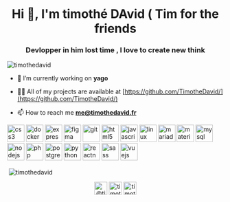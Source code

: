 <h1 align="center">Hi 👋, I'm timothé DAvid ( Tim for the friends</h1>
<h3 align="center">Devlopper in him lost time , I love to create new think</h3>

<p align="left"> <img src="https://komarev.com/ghpvc/?username=timothedavid" alt="timothedavid" /> </p>

- 🔭 I’m currently working on **yago**

- 👨‍💻 All of my projects are available at [https://github.com/TimotheDavid/](https://github.com/TimotheDavid/)

- 📫 How to reach me **me@timothedavid.fr**

<p align="left"><img src="https://devicons.github.io/devicon/devicon.git/icons/css3/css3-original-wordmark.svg" alt="css3" width="40" height="40"/> <img src="https://devicons.github.io/devicon/devicon.git/icons/docker/docker-original-wordmark.svg" alt="docker" width="40" height="40"/> <img src="https://devicons.github.io/devicon/devicon.git/icons/express/express-original-wordmark.svg" alt="express" width="40" height="40"/> <img src="https://www.vectorlogo.zone/logos/figma/figma-icon.svg" alt="figma" width="40" height="40"/> <img src="https://www.vectorlogo.zone/logos/git-scm/git-scm-icon.svg" alt="git" width="40" height="40"/> <img src="https://devicons.github.io/devicon/devicon.git/icons/html5/html5-original-wordmark.svg" alt="html5" width="40" height="40"/> <img src="https://devicons.github.io/devicon/devicon.git/icons/javascript/javascript-original.svg" alt="javascript" width="40" height="40"/> <img src="https://devicons.github.io/devicon/devicon.git/icons/linux/linux-original.svg" alt="linux" width="40" height="40"/> <img src="https://www.vectorlogo.zone/logos/mariadb/mariadb-icon.svg" alt="mariadb" width="40" height="40"/> <img src="https://raw.githubusercontent.com/prplx/svg-logos/5585531d45d294869c4eaab4d7cf2e9c167710a9/svg/materialize.svg" alt="materialize" width="40" height="40"/> <img src="https://devicons.github.io/devicon/devicon.git/icons/mysql/mysql-original-wordmark.svg" alt="mysql" width="40" height="40"/> <img src="https://devicons.github.io/devicon/devicon.git/icons/nodejs/nodejs-original-wordmark.svg" alt="nodejs" width="40" height="40"/> <img src="https://devicons.github.io/devicon/devicon.git/icons/php/php-original.svg" alt="php" width="40" height="40"/> <img src="https://devicons.github.io/devicon/devicon.git/icons/postgresql/postgresql-original-wordmark.svg" alt="postgresql" width="40" height="40"/> <img src="https://devicons.github.io/devicon/devicon.git/icons/python/python-original.svg" alt="python" width="40" height="40"/> <img src="https://reactnative.dev/img/header_logo.svg" alt="reactnative" width="40" height="40"/> <img src="https://devicons.github.io/devicon/devicon.git/icons/sass/sass-original.svg" alt="sass" width="40" height="40"/> <img src="https://devicons.github.io/devicon/devicon.git/icons/vuejs/vuejs-original-wordmark.svg" alt="vuejs" width="40" height="40"/></p>

<p>&nbsp;<img align="center" src="https://github-readme-stats.vercel.app/api?username=timothedavid&show_icons=true" alt="timothedavid" /></p>

<p align="center">
<a href="https://twitter.com/@timothdavid6" target="blank"><img align="center" src="https://cdn.jsdelivr.net/npm/simple-icons@3.0.1/icons/twitter.svg" alt="@timothdavid6" height="30" width="30" /></a>
<a href="https://linkedin.com/in/timothe david" target="blank"><img align="center" src="https://cdn.jsdelivr.net/npm/simple-icons@3.0.1/icons/linkedin.svg" alt="timothe david" height="30" width="30" /></a>
<a href="https://fb.com/timothe david" target="blank"><img align="center" src="https://cdn.jsdelivr.net/npm/simple-icons@3.0.1/icons/facebook.svg" alt="timothe david" height="30" width="30" /></a>
</p>